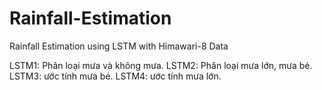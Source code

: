# Rainfall-Estimation
Rainfall Estimation using LSTM with Himawari-8 Data

LSTM1: Phân loại mưa và không mưa.
LSTM2: Phân loại mưa lớn, mưa bé.
LSTM3: ước tính mưa bé.
LSTM4: ước tính mưa lớn.
